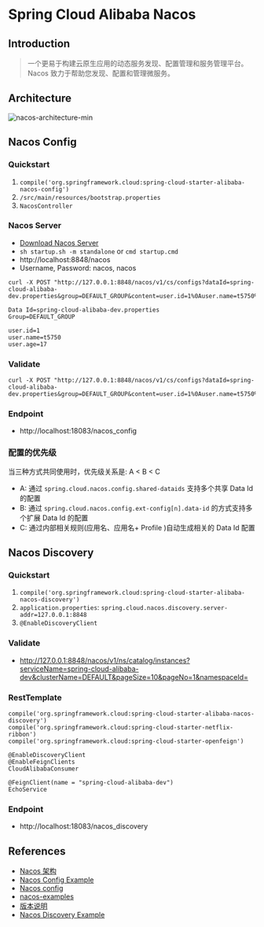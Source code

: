 # Spring Cloud Alibaba Nacos

## Introduction
>一个更易于构建云原生应用的动态服务发现、配置管理和服务管理平台。
Nacos 致力于帮助您发现、配置和管理微服务。

## Architecture
![nacos-architecture-min](https://s0.wailian.download/2019/07/05/nacos-architecture-min.jpg)

## Nacos Config
### Quickstart
1. `compile('org.springframework.cloud:spring-cloud-starter-alibaba-nacos-config')`
1. `/src/main/resources/bootstrap.properties`
1. `NacosController`

### Nacos Server
- [Download Nacos Server](https://github.com/alibaba/nacos/releases)
- `sh startup.sh -m standalone` or `cmd startup.cmd`
- http://localhost:8848/nacos
- Username, Password: nacos, nacos

```
curl -X POST "http://127.0.0.1:8848/nacos/v1/cs/configs?dataId=spring-cloud-alibaba-dev.properties&group=DEFAULT_GROUP&content=user.id=1%0Auser.name=t5750%0Auser.age=17"
```
```
Data Id=spring-cloud-alibaba-dev.properties
Group=DEFAULT_GROUP

user.id=1
user.name=t5750
user.age=17
```

### Validate
```
curl -X POST "http://127.0.0.1:8848/nacos/v1/cs/configs?dataId=spring-cloud-alibaba-dev.properties&group=DEFAULT_GROUP&content=user.id=1%0Auser.name=t5750%0Auser.age=18"
```

### Endpoint
- http://localhost:18083/nacos_config

### 配置的优先级
当三种方式共同使用时，优先级关系是: A < B < C
- A: 通过 `spring.cloud.nacos.config.shared-dataids` 支持多个共享 Data Id 的配置
- B: 通过 `spring.cloud.nacos.config.ext-config[n].data-id` 的方式支持多个扩展 Data Id 的配置
- C: 通过内部相关规则(应用名、应用名+ Profile )自动生成相关的 Data Id 配置

## Nacos Discovery
### Quickstart
1. `compile('org.springframework.cloud:spring-cloud-starter-alibaba-nacos-discovery')`
1. `application.properties`: `spring.cloud.nacos.discovery.server-addr=127.0.0.1:8848`
1. `@EnableDiscoveryClient`

### Validate
- http://127.0.0.1:8848/nacos/v1/ns/catalog/instances?serviceName=spring-cloud-alibaba-dev&clusterName=DEFAULT&pageSize=10&pageNo=1&namespaceId=

### RestTemplate
```
compile('org.springframework.cloud:spring-cloud-starter-alibaba-nacos-discovery')
compile('org.springframework.cloud:spring-cloud-starter-netflix-ribbon')
compile('org.springframework.cloud:spring-cloud-starter-openfeign')

@EnableDiscoveryClient
@EnableFeignClients
CloudAlibabaConsumer

@FeignClient(name = "spring-cloud-alibaba-dev")
EchoService
```

### Endpoint
- http://localhost:18083/nacos_discovery

## References
- [Nacos 架构](https://nacos.io/zh-cn/docs/architecture.html)
- [Nacos Config Example](https://github.com/alibaba/spring-cloud-alibaba/blob/1.x/spring-cloud-alibaba-examples/nacos-example/nacos-config-example/readme-zh.md)
- [Nacos config](https://github.com/alibaba/spring-cloud-alibaba/wiki/Nacos-config)
- [nacos-examples](https://github.com/nacos-group/nacos-examples)
- [版本说明](https://github.com/alibaba/spring-cloud-alibaba/wiki/%E7%89%88%E6%9C%AC%E8%AF%B4%E6%98%8E)
- [Nacos Discovery Example](https://github.com/alibaba/spring-cloud-alibaba/blob/1.x/spring-cloud-alibaba-examples/nacos-example/nacos-discovery-example/readme-zh.md)